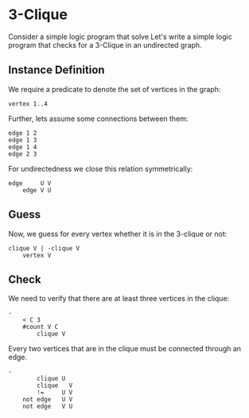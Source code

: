 # 3-Clique

Consider a simple logic program that solve
Let's write a simple logic program that checks for a 3-Clique in an undirected graph.

## Instance Definition

We require a predicate to denote the set of vertices in the graph:

    vertex 1..4

Further, lets assume some connections between them:

    edge 1 2
    edge 1 3
    edge 1 4
    edge 2 3

For undirectedness we close this relation symmetrically:

    edge     U V
        edge V U

## Guess

Now, we guess for every vertex whether it is in the 3-clique or not:

    clique V | -clique V
        vertex V

## Check

We need to verify that there are at least three vertices in the clique:

    -
        < C 3
        #count V C
            clique V

Every two vertices that are in the clique must be connected through an edge.

    -
            clique U
            clique   V
            !=     U V
        not edge   U V
        not edge   V U
